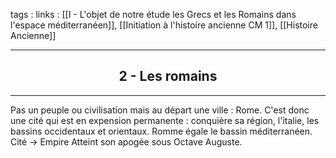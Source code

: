 tags : 
links : [[I - L'objet de notre étude  les Grecs et les Romains dans l'espace méditerranéen]], [[Initiation à l'histoire ancienne CM 1]], [[Histoire Ancienne]]

****

<h2 style="text-align: center;"> 2 - Les romains </h2>

****

Pas un peuple ou civilisation mais au départ une ville : Rome. 
C'est donc une cité qui est en expension permanente : conquière sa région, l'italie, les bassins occidentaux et orientaux. Romme égale le bassin méditerranéen. 
Cité -> Empire
Atteint son apogée sous Octave Auguste.